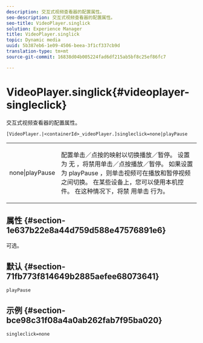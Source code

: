 ```yaml
---
description: 交互式视频查看器的配置属性。
seo-description: 交互式视频查看器的配置属性。
seo-title: VideoPlayer.singlick
solution: Experience Manager
title: VideoPlayer.singlick
topic: Dynamic media
uuid: 5b387eb6-1e09-4506-beea-3f1cf337cb9d
translation-type: tm+mt
source-git-commit: 16838d04b005224fad6df215ab5bf8c25ef86fc7

---
```



# VideoPlayer.singlick{#videoplayer-singleclick}

交互式视频查看器的配置属性。

`[VideoPlayer.|<containerId>_videoPlayer.]singleclick=none|playPause`

<table id="table_441553CD34C94A58A9D7CBF772DEDDB6"> 
 <tbody> 
  <tr> 
   <td colname="col1"> <p> <span class="codeph"> none|playPause</span> </p> </td> 
   <td colname="col2"> <p> 配置单击／点按的映射以切换播放／暂停。 设置为 <span class="codeph"> 无</span> ，将禁用单击／点按播放／暂停。 如果设置为 <span class="codeph"> playPause</span> ，则单击视频可在播放和暂停视频之间切换。 在某些设备上，您可以使用本机控件。 在这种情况下，将禁 <span class="codeph"> 用单击</span> 行为。 </p> </td> 
  </tr> 
 </tbody> 
</table>

## 属性 {#section-1e637b22e8a44d759d588e47576891e6}

可选。

## 默认 {#section-71fb773f814649b2885aefee68073641}

`playPause`

## 示例 {#section-bce98c31f08a4a0ab262fab7f95ba020}

```
singleclick=none
```

